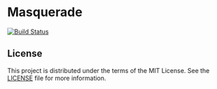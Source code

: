 # Masquerade

[![Build Status](https://travis-ci.org/mattrubin/masquerade.svg?branch=master)](https://travis-ci.org/mattrubin/masquerade)

## License

This project is distributed under the terms of the MIT License. See the [LICENSE](LICENSE) file for more information.
